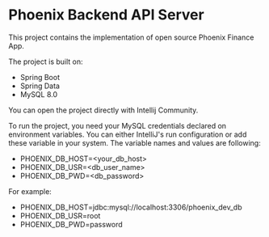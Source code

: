 # Phoenix Backend API Server

This project contains the implementation of open source Phoenix Finance App. 

The project is built on:
* Spring Boot
* Spring Data
* MySQL 8.0

You can open the project directly with Intellij Community. 

To run the project, you need your MySQL credentials declared on environment variables. You can either IntelliJ's run configuration or add these variable in your system. The variable names and values are following:
* PHOENIX_DB_HOST=<your_db_host>
* PHOENIX_DB_USR=<db_user_name>
* PHOENIX_DB_PWD=<db_password>

For example:
* PHOENIX_DB_HOST=jdbc:mysql://localhost:3306/phoenix_dev_db
* PHOENIX_DB_USR=root
* PHOENIX_DB_PWD=password